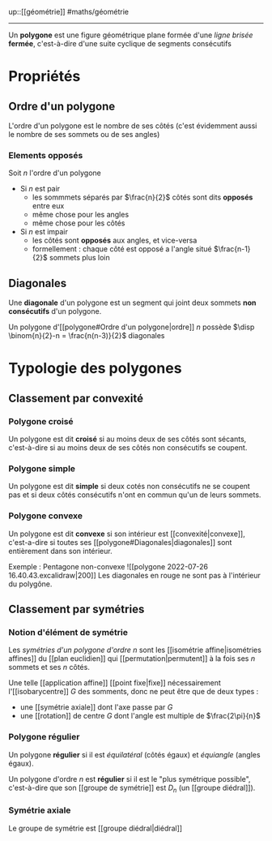 up::[[géométrie]]
#maths/géométrie

----
Un **polygone** est une figure géométrique plane formée d'une _ligne brisée_ **fermée**, c'est-à-dire d'une suite cyclique de segments consécutifs


# Propriétés

## Ordre d'un polygone
L'ordre d'un polygone est le nombre de ses côtés (c'est évidemment aussi le nombre de ses sommets ou de ses angles)

### Elements opposés
Soit $n$ l'ordre d'un polygone
 - Si $n$ est pair
     - les sommmets séparés par $\frac{n}{2}$ côtés sont dits **opposés** entre eux
     - même chose pour les angles
     - même chose pour les côtés
 - Si $n$ est impair
     - les côtés sont **opposés** aux angles, et vice-versa
     - formellement : chaque côté est opposé a l'angle situé $\frac{n-1}{2}$ sommets plus loin

## Diagonales
Une **diagonale** d'un polygone est un segment qui joint deux sommets **non consécutifs** d'un polygone.

Un polygone d'[[polygone#Ordre d'un polygone|ordre]] $n$ possède $\disp \binom{n}{2}-n = \frac{n(n-3)}{2}$ diagonales


# Typologie des polygones

## Classement par convexité

### Polygone croisé
Un polygone est dit **croisé** si au moins deux de ses côtés sont sécants, c'est-à-dire si au moins deux de ses côtés non consécutifs se coupent.

### Polygone simple
Un polygone est dit **simple** si deux cotés non consécutifs ne se coupent pas et si deux côtés consécutifs n'ont en commun qu'un de leurs sommets.

### Polygone convexe
Un polygone est dit **convexe** si son intérieur est [[convexité|convexe]], c'est-a-dire si toutes ses [[polygone#Diagonales|diagonales]] sont entièrement dans son intérieur.

Exemple : Pentagone non-convexe
![[polygone 2022-07-26 16.40.43.excalidraw|200]]
Les diagonales en rouge ne sont pas à l'intérieur du polygône.

## Classement par symétries

### Notion d'élément de symétrie
Les _symétries d'un polygone d'ordre $n$_ sont les [[isométrie affine|isométries affines]] du [[plan euclidien]] qui [[permutation|permutent]] à la fois ses $n$ sommets et ses $n$ côtés.

Une telle [[application affine]] [[point fixe|fixe]] nécessairement l'[[isobarycentre]] $G$ des somments, donc ne peut être que de deux types :
 - une [[symétrie axiale]] dont l'axe passe par $G$
 - une [[rotation]] de centre $G$ dont l'angle est multiple de $\frac{2\pi}{n}$

### Polygone régulier
Un polygone **régulier** si il est _équilatéral_ (côtés égaux) et _équiangle_ (angles égaux).

Un polygone d'ordre $n$ est **régulier** si il est le "plus symétrique possible", c'est-à-dire que son [[groupe de symétrie]] est $D_n$ (un [[groupe diédral]]).


### Symétrie axiale
Le groupe de symétrie est [[groupe diédral|diédral]]
